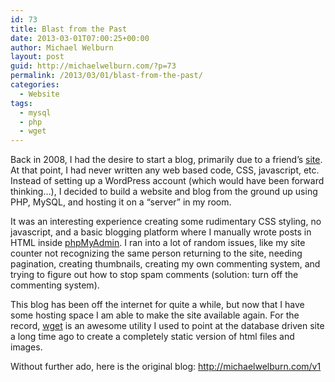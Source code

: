 ```yaml
---
id: 73
title: Blast from the Past
date: 2013-03-01T07:00:25+00:00
author: Michael Welburn
layout: post
guid: http://michaelwelburn.com/?p=73
permalink: /2013/03/01/blast-from-the-past/
categories:
  - Website
tags:
  - mysql
  - php
  - wget
---
```

Back in 2008, I had the desire to start a blog, primarily due to a friend&#8217;s <a title="Lost in the Moment" href="http://lostinthemoment.com/" target="_blank">site</a>. At that point, I had never written any web based code, CSS, javascript, etc. Instead of setting up a WordPress account (which would have been forward thinking&#8230;), I decided to build a website and blog from the ground up using PHP, MySQL, and hosting it on a &#8220;server&#8221; in my room.

<!--more-->

It was an interesting experience creating some rudimentary CSS styling, no javascript, and a basic blogging platform where I manually wrote posts in HTML inside <a title="phpMyAdmin" href="http://www.phpmyadmin.net/" target="_blank">phpMyAdmin</a>. I ran into a lot of random issues, like my site counter not recognizing the same person returning to the site, needing pagination, creating thumbnails, creating my own commenting system, and trying to figure out how to stop spam comments (solution: turn off the commenting system).

This blog has been off the internet for quite a while, but now that I have some hosting space I am able to make the site available again. For the record, <a title="Using wget to create a static local copy of a website" href="http://jonathanpolansky.com/2010/02/using-wget-to-create-a-static-local-copy-of-a-website/" target="_blank">wget</a> is an awesome utility I used to point at the database driven site a long time ago to create a completely static version of html files and images.

Without further ado, here is the original blog: <a title="Version 1" href="http://michaelwelburn.com/v1" target="_blank">http://michaelwelburn.com/v1</a>